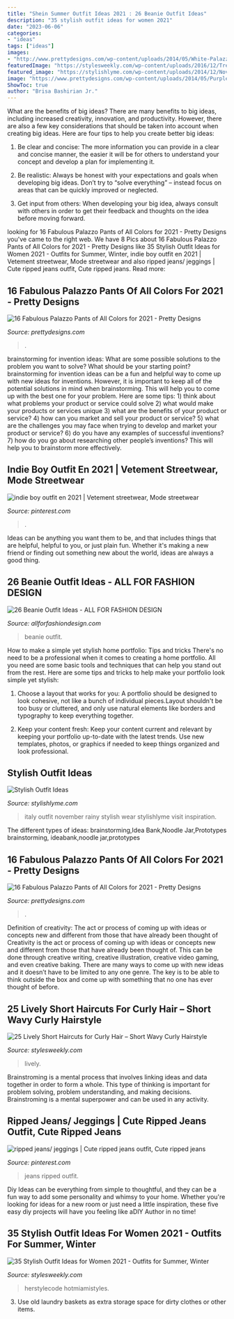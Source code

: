 ```yaml
---
title: "Shein Summer Outfit Ideas 2021 : 26 Beanie Outfit Ideas"
description: "35 stylish outfit ideas for women 2021"
date: "2023-06-06"
categories:
- "ideas"
tags: ["ideas"]
images:
- "http://www.prettydesigns.com/wp-content/uploads/2014/05/White-Palazzo-Pants-2.jpg"
featuredImage: "https://stylesweekly.com/wp-content/uploads/2016/12/Trendy-Outfit-Ideas_13.jpg"
featured_image: "https://stylishlyme.com/wp-content/uploads/2014/12/November-in-Italy-What-to-Wear.jpg"
image: "https://www.prettydesigns.com/wp-content/uploads/2014/05/Purple-Palazzo-Pants.jpg"
ShowToc: true
author: "Brisa Bashirian Jr."
---
```



What are the benefits of big ideas?
There are many benefits to big ideas, including increased creativity, innovation, and productivity. However, there are also a few key considerations that should be taken into account when creating big ideas. Here are four tips to help you create better big ideas:
1. Be clear and concise: The more information you can provide in a clear and concise manner, the easier it will be for others to understand your concept and develop a plan for implementing it.

2. Be realistic: Always be honest with your expectations and goals when developing big ideas. Don’t try to “solve everything” – instead focus on areas that can be quickly improved or neglected.

3. Get input from others: When developing your big idea, always consult with others in order to get their feedback and thoughts on the idea before moving forward.

	

		
looking for 16 Fabulous Palazzo Pants of All Colors for 2021 - Pretty Designs you've came to the right web. We have 8 Pics about 16 Fabulous Palazzo Pants of All Colors for 2021 - Pretty Designs like 35 Stylish Outfit Ideas for Women 2021 - Outfits for Summer, Winter, indie boy outfit en 2021 | Vetement streetwear, Mode streetwear and also ripped jeans/ jeggings | Cute ripped jeans outfit, Cute ripped jeans. Read more:
		
    
## 16 Fabulous Palazzo Pants Of All Colors For 2021 - Pretty Designs

<img loading=lazy src="http://www.prettydesigns.com/wp-content/uploads/2014/05/White-Palazzo-Pants-2.jpg" onerror="this.onerror=null;this.src='https://tse1.mm.bing.net/th?id=OIP.wATRG0xqygitk5yqfRHQQgHaK3&amp;pid=15.1';" alt="16 Fabulous Palazzo Pants of All Colors for 2021 - Pretty Designs">

_Source: prettydesigns.com_

>. 

	

brainstorming for invention ideas: What are some possible solutions to the problem you want to solve? What should be your starting point?
brainstorming for invention ideas can be a fun and helpful way to come up with new ideas for inventions. However, it is important to keep all of the potential solutions in mind when brainstorming. This will help you to come up with the best one for your problem. Here are some tips: 1) think about what problems your product or service could solve 2) what would make your products or services unique 3) what are the benefits of your product or service? 4) how can you market and sell your product or service? 5) what are the challenges you may face when trying to develop and market your product or service? 6) do you have any examples of successful inventions? 7) how do you go about researching other people’s inventions? This will help you to brainstorm more effectively.

    
## Indie Boy Outfit En 2021 | Vetement Streetwear, Mode Streetwear

<img loading=lazy src="https://i.pinimg.com/736x/70/12/9c/70129cc95810868264f22c47103a9485.jpg" onerror="this.onerror=null;this.src='https://tse1.mm.bing.net/th?id=OIP.5ofbpjDrkqqvK8IrITLkfQHaJ3&amp;pid=15.1';" alt="indie boy outfit en 2021 | Vetement streetwear, Mode streetwear">

_Source: pinterest.com_

>. 

	

Ideas can be anything you want them to be, and that includes things that are helpful, helpful to you, or just plain fun. Whether it's making a new friend or finding out something new about the world, ideas are always a good thing.

    
## 26 Beanie Outfit Ideas - ALL FOR FASHION DESIGN

<img loading=lazy src="https://allforfashiondesign.com/wp-content/uploads/2013/12/e-23-600x880.jpg" onerror="this.onerror=null;this.src='https://tse4.mm.bing.net/th?id=OIP.JFec5LO1Xriqb85OR4mFNwHaK3&amp;pid=15.1';" alt="26 Beanie Outfit Ideas - ALL FOR FASHION DESIGN">

_Source: allforfashiondesign.com_

>beanie outfit. 

	

How to make a simple yet stylish home portfolio: Tips and tricks
There's no need to be a professional when it comes to creating a home portfolio. All you need are some basic tools and techniques that can help you stand out from the rest. Here are some tips and tricks to help make your portfolio look simple yet stylish:
1. Choose a layout that works for you: A portfolio should be designed to look cohesive, not like a bunch of individual pieces.Layout shouldn't be too busy or cluttered, and only use natural elements like borders and typography to keep everything together.

2. Keep your content fresh: Keep your content current and relevant by keeping your portfolio up-to-date with the latest trends. Use new templates, photos, or graphics if needed to keep things organized and look professional.


    
## Stylish Outfit Ideas

<img loading=lazy src="https://stylishlyme.com/wp-content/uploads/2014/12/November-in-Italy-What-to-Wear.jpg" onerror="this.onerror=null;this.src='https://tse1.mm.bing.net/th?id=OIP.S4LtfkaaTiG494jG7W3twQHaLH&amp;pid=15.1';" alt="Stylish Outfit Ideas">

_Source: stylishlyme.com_

>italy outfit november rainy stylish wear stylishlyme visit inspiration. 

	

The different types of ideas: brainstorming,Idea Bank,Noodle Jar,Prototypes
brainstorming, ideabank,noodle jar,prototypes

    
## 16 Fabulous Palazzo Pants Of All Colors For 2021 - Pretty Designs

<img loading=lazy src="https://www.prettydesigns.com/wp-content/uploads/2014/05/Purple-Palazzo-Pants.jpg" onerror="this.onerror=null;this.src='https://tse4.mm.bing.net/th?id=OIP.5GAitGMjSux1nCf1EFfYigHaLA&amp;pid=15.1';" alt="16 Fabulous Palazzo Pants of All Colors for 2021 - Pretty Designs">

_Source: prettydesigns.com_

>. 

	

Definition of creativity: The act or process of coming up with ideas or concepts new and different from those that have already been thought of
Creativity is the act or process of coming up with ideas or concepts new and different from those that have already been thought of. This can be done through creative writing, creative illustration, creative video gaming, and even creative baking. There are many ways to come up with new ideas and it doesn’t have to be limited to any one genre. The key is to be able to think outside the box and come up with something that no one has ever thought of before.

    
## 25 Lively Short Haircuts For Curly Hair – Short Wavy Curly Hairstyle

<img loading=lazy src="https://stylesweekly.com/wp-content/uploads/2018/01/25-lively-short-haircuts-for-curly-hair-short-wavy-curly-hairstyle-ideas-5.jpg" onerror="this.onerror=null;this.src='https://tse4.mm.bing.net/th?id=OIP.UqimZmMumsaDREluFJ-g5AHaLH&amp;pid=15.1';" alt="25 Lively Short Haircuts for Curly Hair – Short Wavy Curly Hairstyle">

_Source: stylesweekly.com_

>lively. 

	

Brainstroming is a mental process that involves linking ideas and data together in order to form a whole. This type of thinking is important for problem solving, problem understanding, and making decisions. Brainstroming is a mental superpower and can be used in any activity.

    
## Ripped Jeans/ Jeggings | Cute Ripped Jeans Outfit, Cute Ripped Jeans

<img loading=lazy src="https://i.pinimg.com/736x/f1/f2/78/f1f2788cbd74a3cec0522855dbf98022.jpg" onerror="this.onerror=null;this.src='https://tse4.mm.bing.net/th?id=OIP.LSjxOI0aORxhP9Ge0QH5BQHaK4&amp;pid=15.1';" alt="ripped jeans/ jeggings | Cute ripped jeans outfit, Cute ripped jeans">

_Source: pinterest.com_

>jeans ripped outfit. 

	

Diy Ideas can be everything from simple to thoughtful, and they can be a fun way to add some personality and whimsy to your home. Whether you're looking for ideas for a new room or just need a little inspiration, these five easy diy projects will have you feeling like aDIY Author in no time!

    
## 35 Stylish Outfit Ideas For Women 2021 - Outfits For Summer, Winter

<img loading=lazy src="https://stylesweekly.com/wp-content/uploads/2016/12/Trendy-Outfit-Ideas_13.jpg" onerror="this.onerror=null;this.src='https://tse1.mm.bing.net/th?id=OIP.IY-cp4wx52nEGNvIydXy0gHaOm&amp;pid=15.1';" alt="35 Stylish Outfit Ideas for Women 2021 - Outfits for Summer, Winter">

_Source: stylesweekly.com_

>herstylecode hotmiamistyles. 

	

3. Use old laundry baskets as extra storage space for dirty clothes or other items.

